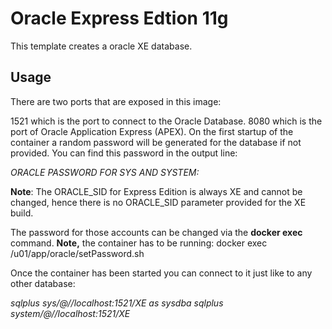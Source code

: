 # Oracle Express Edtion 11g

This template creates a oracle XE database.

## Usage

There are two ports that are exposed in this image:

1521 which is the port to connect to the Oracle Database.
8080 which is the port of Oracle Application Express (APEX).
On the first startup of the container a random password will be generated for the database if not provided. You can find this password in the output line:

*ORACLE PASSWORD FOR SYS AND SYSTEM:*

**Note**: The ORACLE_SID for Express Edition is always XE and cannot be changed, hence there is no ORACLE_SID parameter provided for the XE build.

The password for those accounts can be changed via the **docker exec** command. 
**Note,** the container has to be running: docker exec /u01/app/oracle/setPassword.sh

Once the container has been started you can connect to it just like to any other database:

*sqlplus sys/<your password>@//localhost:1521/XE as sysdba
sqlplus system/<your password>@//localhost:1521/XE*